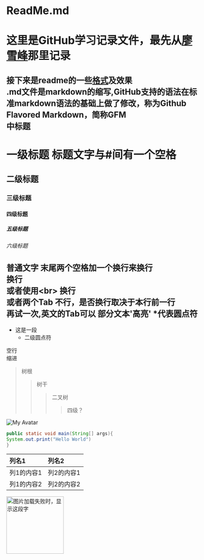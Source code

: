 ReadMe.md
===
# 这里是GitHub学习记录文件，最先从[廖雪峰](https://www.liaoxuefeng.com/wiki/0013739516305929606dd18361248578c67b8067c8c017b000)那里记录
接下来是readme的一些[格式](https://blog.csdn.net/guodongxiaren/article/details/23690801#)及效果<br>
.md文件是markdown的缩写,GitHub支持的语法在标准markdown语法的基础上做了修改，称为Github Flavored Markdown，简称GFM<br>
中标题
----
# 一级标题  标题文字与#间有一个空格
## 二级标题  
### 三级标题
#### 四级标题  
##### 五级标题  
###### 六级标题 
普通文字 末尾两个空格加一个换行来换行  
换行  
  或者使用\<br>
换行  
或者两个Tab  不行，是否换行取决于本行前一行  
    再试一次,英文的Tab可以
    部分文本'高亮'
 \*代表圆点符  
---
* 这是一段  
  * 二级圆点符  

空行  
    缩进  
>树根  
>>树干  
>>>二叉树  
>>>>四级？  

![My Avatar](https://avatars1.githubusercontent.com/u/45053124?s=460&v=4 "Darl_长洲芊绵")  

```java
public static void main(String[] args){
System.out.print("Hello World")
}
```
|列名1|列名2|
|:---|:---|
|列1的内容1|列2的内容1|
|列1的内容2|列2的内容2|
<img src="https://avatars1.githubusercontent.com/u/45053124?s=460&v=4" width="150" height="150" alt="图片加载失败时，显示这段字"/>
